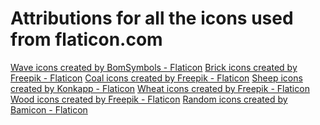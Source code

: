 #  Attributions for all the icons used from flaticon.com

<a href="https://www.flaticon.com/free-icons/wave" title="wave icons">Wave icons created by BomSymbols - Flaticon</a>
<a href="https://www.flaticon.com/free-icons/brick" title="brick icons">Brick icons created by Freepik - Flaticon</a>
<a href="https://www.flaticon.com/free-icons/coal" title="coal icons">Coal icons created by Freepik - Flaticon</a>
<a href="https://www.flaticon.com/free-icons/sheep" title="sheep icons">Sheep icons created by Konkapp - Flaticon</a>
<a href="https://www.flaticon.com/free-icons/wheat" title="wheat icons">Wheat icons created by Freepik - Flaticon</a>
<a href="https://www.flaticon.com/free-icons/wood" title="wood icons">Wood icons created by Freepik - Flaticon</a>
<a href="https://www.flaticon.com/free-icons/random" title="random icons">Random icons created by Bamicon - Flaticon</a>
